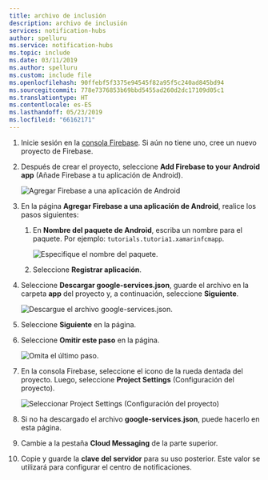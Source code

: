 ```yaml
---
title: archivo de inclusión
description: archivo de inclusión
services: notification-hubs
author: spelluru
ms.service: notification-hubs
ms.topic: include
ms.date: 03/11/2019
ms.author: spelluru
ms.custom: include file
ms.openlocfilehash: 90ffebf5f3375e94545f82a95f5c240ad845bd94
ms.sourcegitcommit: 778e7376853b69bbd5455ad260d2dc17109d05c1
ms.translationtype: HT
ms.contentlocale: es-ES
ms.lasthandoff: 05/23/2019
ms.locfileid: "66162171"
---
```

1. Inicie sesión en la [consola Firebase](https://firebase.google.com/console/). Si aún no tiene uno, cree un nuevo proyecto de Firebase.
2. Después de crear el proyecto, seleccione **Add Firebase to your Android app** (Añade Firebase a tu aplicación de Android). 

    ![Agregar Firebase a una aplicación de Android](./media/notification-hubs-enable-firebase-cloud-messaging/notification-hubs-add-firebase-to-android-app.png)
3. En la página **Agregar Firebase a una aplicación de Android**, realice los pasos siguientes: 
    1. En **Nombre del paquete de Android**, escriba un nombre para el paquete. Por ejemplo: `tutorials.tutoria1.xamarinfcmapp`. 

        ![Especifique el nombre del paquete.](./media/notification-hubs-enable-firebase-cloud-messaging/specify-package-name-fcm-settings.png)
    2. Seleccione **Registrar aplicación**. 
4. Seleccione **Descargar google-services.json**, guarde el archivo en la carpeta **app** del proyecto y, a continuación, seleccione **Siguiente**. 

    ![Descargue el archivo google-services.json.](./media/notification-hubs-enable-firebase-cloud-messaging/download-google-service-button.png)
6. Seleccione **Siguiente** en la página. 
7. Seleccione **Omitir este paso** en la página. 

    ![Omita el último paso.](./media/notification-hubs-enable-firebase-cloud-messaging/skip-this-step.png)
8. En la consola Firebase, seleccione el icono de la rueda dentada del proyecto. Luego, seleccione **Project Settings** (Configuración del proyecto).

    ![Seleccionar Project Settings (Configuración del proyecto)](./media/notification-hubs-enable-firebase-cloud-messaging/notification-hubs-firebase-console-project-settings.png)
4. Si no ha descargado el archivo **google-services.json**, puede hacerlo en esta página. 
5. Cambie a la pestaña **Cloud Messaging** de la parte superior. 
6. Copie y guarde la **clave del servidor** para su uso posterior. Este valor se utilizará para configurar el centro de notificaciones.
